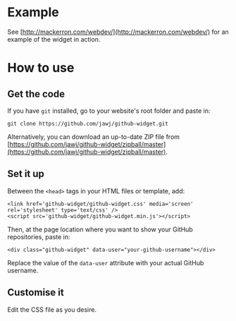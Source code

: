 Example
=======

See [http://mackerron.com/webdev/](http://mackerron.com/webdev/) for an example of the widget in action.

How to use
==========

Get the code
------------

If you have `git` installed, go to your website's root folder and paste in:

    git clone https://github.com/jawj/github-widget.git

Alternatively, you can download an up-to-date ZIP file from [https://github.com/jawj/github-widget/zipball/master](https://github.com/jawj/github-widget/zipball/master).

Set it up
---------

Between the `<head>` tags in your HTML files or template, add:


    <link href='github-widget/github-widget.css' media='screen' rel='stylesheet' type='text/css' />
    <script src='github-widget/github-widget.min.js'></script>


Then, at the page location where you want to show your GitHub repositories, paste in:

    <div class="github-widget" data-user="your-github-username"></div>

Replace the value of the `data-user` attribute with your actual GitHub username.

Customise it
------------

Edit the CSS file as you desire.
